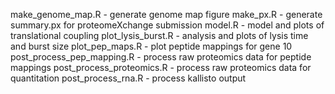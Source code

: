 make_genome_map.R - generate genome map figure
make_px.R - generate summary.px for proteomeXchange submission
model.R - model and plots of translational coupling
plot_lysis_burst.R - analysis and plots of lysis time and burst size
plot_pep_maps.R - plot peptide mappings for gene 10
post_process_pep_mapping.R - process raw proteomics data for peptide mappings
post_process_proteomics.R - process raw proteomics data for quantitation
post_process_rna.R - process kallisto output
